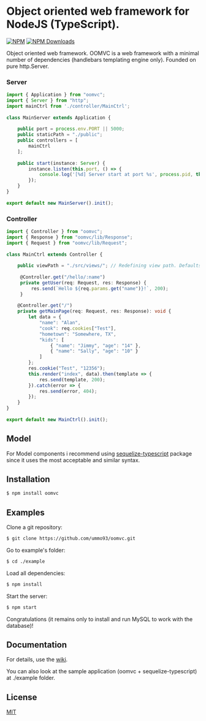 # Object oriented web framework for NodeJS (TypeScript).

[![NPM](https://img.shields.io/npm/v/oomvc.svg)](https://www.npmjs.com/package/oomvc)
[![NPM Downloads](https://img.shields.io/npm/dm/oomvc.svg)](https://npmjs.org/package/oomvc)

Object oriented web framework. OOMVC is a web framework with a minimal number of 
dependencies (handlebars templating engine only). Founded on pure http.Server.
### Server
```typescript
import { Application } from "oomvc";
import { Server } from "http";
import mainCtrl from './controller/MainCtrl';
 
class MainServer extends Application {
 
    public port = process.env.PORT || 5000;
    public staticPath = "./public";
    public controllers = [
        mainCtrl
    ];
 
    public start(instance: Server) {
        instance.listen(this.port, () => {
            console.log('[%d] Server start at port %s', process.pid, this.port);
        });
    }
}
 
export default new MainServer().init();
```
### Controller
```typescript
import { Controller } from "oomvc";
import { Response } from "oomvc/lib/Response";
import { Request } from "oomvc/lib/Request";
 
class MainCtrl extends Controller {
 
    public viewPath = "./src/views/"; // Redefining view path. Defaults = "./src/views/"
     
     @Controller.get("/hello/:name")
     private getUser(req: Request, res: Response) {
         res.send(`Hello ${req.params.get("name")}!`, 200);
     }
     
    @Controller.get("/")
    private getMainPage(req: Request, res: Response): void {
        let data = {
            "name": "Alan",
            "cook": req.cookies["Test"],
            "hometown": "Somewhere, TX",
            "kids": [
                { "name": "Jimmy", "age": "14" },
                { "name": "Sally", "age": "10" }
            ]
        };
        res.cookie("Test", "12356");
        this.render("index", data).then(template => {
            res.send(template, 200);
        }).catch(error => {
            res.send(error, 404);
        });
    }
}
 
export default new MainCtrl().init();
```
## Model
For Model components i recommend using [sequelize-typescript](https://github.com/RobinBuschmann/sequelize-typescript/) package since it uses the most acceptable and similar syntax.

## Installation

```bash
$ npm install oomvc
```

## Examples

Clone a git repository: 
```bash
$ git clone https://github.com/ummo93/oomvc.git
```
Go to example's folder:
```bash
$ cd ./example
```
Load all dependencies:
```bash
$ npm install
```
Start the server:
```bash
$ npm start
```
Congratulations (it remains only to install and run MySQL to work with the database)!
## Documentation
For details, use the [wiki](https://github.com/ummo93/oomvc/wiki/).

You can also look at the sample application (oomvc + sequelize-typescript) at ./example folder.

## License

  [MIT](LICENSE)
